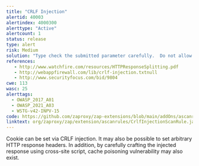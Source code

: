```yaml
---
title: "CRLF Injection"
alertid: 40003
alertindex: 4000300
alerttype: "Active"
alertcount: 1
status: release
type: alert
risk: Medium
solution: "Type check the submitted parameter carefully.  Do not allow CRLF to be injected by filtering CRLF."
references:
   - http://www.watchfire.com/resources/HTTPResponseSplitting.pdf
   - http://webappfirewall.com/lib/crlf-injection.txtnull
   - http://www.securityfocus.com/bid/9804
cwe: 113
wasc: 25
alerttags: 
  - OWASP_2017_A01
  - OWASP_2021_A03
  - WSTG-v42-INPV-15
code: https://github.com/zaproxy/zap-extensions/blob/main/addOns/ascanrules/src/main/java/org/zaproxy/zap/extension/ascanrules/CrlfInjectionScanRule.java
linktext: org/zaproxy/zap/extension/ascanrules/CrlfInjectionScanRule.java
---
```

Cookie can be set via CRLF injection.  It may also be possible to set arbitrary HTTP response headers. In addition, by carefully crafting the injected response using cross-site script, cache poisoning vulnerability may also exist.

